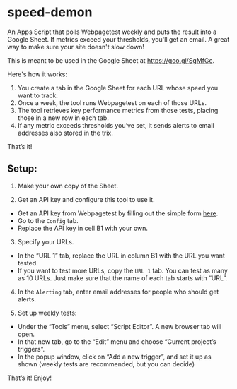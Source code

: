 # speed-demon
An Apps Script that polls Webpagetest weekly and puts the result into a Google Sheet. If metrics exceed your thresholds, you'll get an email.  A great way to make sure your site doesn't slow down!

This is meant to be used in the Google Sheet at https://goo.gl/SgMfGc.

Here's how it works:
1. You create a tab in the Google Sheet for each URL whose speed you want to track.
1. Once a week, the tool runs Webpagetest on each of those URLs.
1. The tool retrieves key performance metrics from those tests, placing those in a new row in each tab.
1. If any metric exceeds thresholds you’ve set, it sends alerts to email addresses also stored in the trix.

That’s it!



## Setup:
1) Make your own copy of the Sheet.

2) Get an API key and configure this tool to use it.
* Get an API key from Webpagetest by filling out the simple form [here](https://www.webpagetest.org/getkey.php).
* Go to the `Config` tab.
* Replace the API key in cell B1 with your own.
 
3) Specify your URLs. 
* In the “URL 1” tab, replace the URL in column B1 with the URL you want tested.
* If you want to test more URLs, copy the `URL 1` tab.  You can test as many as 10 URLs.  Just make sure that the name of each tab starts with “URL”.

4) In the `Alerting` tab, enter email addresses for people who should get alerts.

5) Set up weekly tests:
* Under the “Tools” menu, select “Script Editor”.  A new browser tab will open.
* In that new tab, go to the “Edit” menu and choose “Current project’s triggers”.
* In the popup window, click on “Add a new trigger”, and set it up as shown (weekly tests are recommended, but you can decide)


That’s it!  Enjoy!
